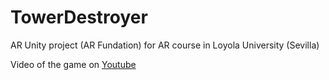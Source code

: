 # TowerDestroyer
 AR Unity project (AR Fundation) for AR course in Loyola University (Sevilla)
 
 Video of the game on [Youtube](https://www.youtube.com/watch?v=hzhLqElrrkY)
